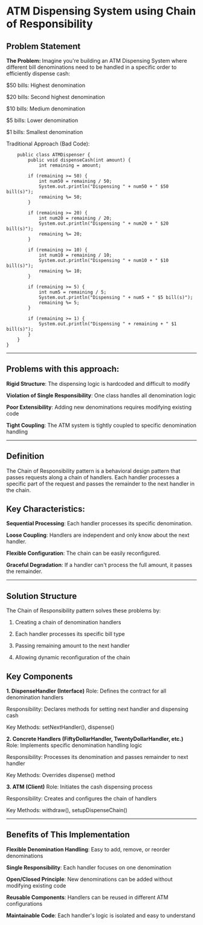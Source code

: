 <h1 style="font-weight:bold;">ATM Dispensing System using Chain of Responsibility</h1>
<h2 style="font-weight:bold;"> Problem Statement</h2>
<span style="font-weight:bold;">The Problem: </span>
Imagine you're building an ATM Dispensing System where different bill denominations need to be handled in a specific order to efficiently dispense cash:

$50 bills: Highest denomination

$20 bills: Second highest denomination

$10 bills: Medium denomination

$5 bills: Lower denomination

$1 bills: Smallest denomination

Traditional Approach (Bad Code):

```
    public class ATMDispenser {
        public void dispenseCash(int amount) {
            int remaining = amount;

        if (remaining >= 50) {
            int num50 = remaining / 50;
            System.out.println("Dispensing " + num50 + " $50 bill(s)");
            remaining %= 50;
        }
        
        if (remaining >= 20) {
            int num20 = remaining / 20;
            System.out.println("Dispensing " + num20 + " $20 bill(s)");
            remaining %= 20;
        }
        
        if (remaining >= 10) {
            int num10 = remaining / 10;
            System.out.println("Dispensing " + num10 + " $10 bill(s)");
            remaining %= 10;
        }
        
        if (remaining >= 5) {
            int num5 = remaining / 5;
            System.out.println("Dispensing " + num5 + " $5 bill(s)");
            remaining %= 5;
        }
        
        if (remaining >= 1) {
            System.out.println("Dispensing " + remaining + " $1 bill(s)");
        }
    }
}
```
 
---
<h2 style="font-weight:bold;">Problems with this approach:</h2>
<span style="font-weight:bold;">Rigid Structure</span>: The dispensing logic is hardcoded and difficult to modify

<span style="font-weight:bold;">Violation of Single Responsibility</span>: One class handles all denomination logic

<span style="font-weight:bold;">Poor Extensibility</span>: Adding new denominations requires modifying existing code

<span style="font-weight:bold;">Tight Coupling</span>: The ATM system is tightly coupled to specific denomination handling

---

<h2 style="font-weight:bold;"> Definition</h2>
The Chain of Responsibility pattern is a behavioral design pattern that passes requests along a chain of handlers. Each handler processes a specific part of the request and passes the remainder to the next handler in the chain.

<h2 style="font-weight:bold;">Key Characteristics:</h2>
<span style="font-weight:bold;">Sequential Processing</span>: Each handler processes its specific denomination.

<span style="font-weight:bold;">Loose Coupling</span>: Handlers are independent and only know about the next handler.

<span style="font-weight:bold;">Flexible Configuration</span>: The chain can be easily reconfigured.

<span style="font-weight:bold;">Graceful Degradation</span>: If a handler can't process the full amount, it passes the remainder.

---
<h2 style="font-weight:bold;">Solution Structure</h2>
The Chain of Responsibility pattern solves these problems by:

1. Creating a chain of denomination handlers

2. Each handler processes its specific bill type

3. Passing remaining amount to the next handler

4. Allowing dynamic reconfiguration of the chain








<h2 style="font-weight:bold;"> Key Components</h2>
<span style="font-weight:bold;">1. DispenseHandler (Interface)</span>
Role: Defines the contract for all denomination handlers

Responsibility: Declares methods for setting next handler and dispensing cash

Key Methods: setNextHandler(), dispense()

<span style="font-weight:bold;">2. Concrete Handlers (FiftyDollarHandler, TwentyDollarHandler, etc.)</span>
Role: Implements specific denomination handling logic

Responsibility: Processes its denomination and passes remainder to next handler

Key Methods: Overrides dispense() method

<span style="font-weight:bold;">3. ATM (Client)</span>
Role: Initiates the cash dispensing process

Responsibility: Creates and configures the chain of handlers

Key Methods: withdraw(), setupDispenseChain()

---
<h2 style="font-weight:bold;"> Benefits of This Implementation</h2>
<span style="font-weight:bold;">Flexible Denomination Handling</span>: Easy to add, remove, or reorder denominations

<span style="font-weight:bold;">Single Responsibility</span>: Each handler focuses on one denomination

<span style="font-weight:bold;">Open/Closed Principle</span>: New denominations can be added without modifying existing code

<span style="font-weight:bold;">Reusable Components</span>: Handlers can be reused in different ATM configurations

<span style="font-weight:bold;">Maintainable Code</span>: Each handler's logic is isolated and easy to understand


